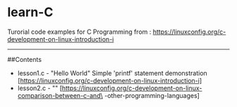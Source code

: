 # learn-C

Turorial code examples for C Programming
from : https://linuxconfig.org/c-development-on-linux-introduction-i

***

##Contents

* lesson1.c  - "Hello World"
  	     Simple 'printf' statement demonstration
	     [https://linuxconfig.org/c-development-on-linux-introduction-i]
* lesson2.c  - ""
  	     [https://linuxconfig.org/c-development-on-linux-comparison-between-c-and\
	     -other-programming-languages]
